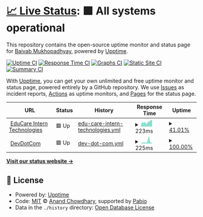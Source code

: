 # [📈 Live Status](https://itsbaivab.github.io/uptime-monitor): <!--live status--> **🟩 All systems operational**

This repository contains the open-source uptime monitor and status page for [Baivab Mukhopadhyay](https://itsbaivab.github.io/uptime-monitor), powered by [Upptime](https://github.com/upptime/upptime).

[![Uptime CI](https://github.com/itsbaivab/uptime-monitor/workflows/Uptime%20CI/badge.svg)](https://github.com/itsbaivab/uptime-monitor/actions?query=workflow%3A%22Uptime+CI%22)
[![Response Time CI](https://github.com/itsbaivab/uptime-monitor/workflows/Response%20Time%20CI/badge.svg)](https://github.com/itsbaivab/uptime-monitor/actions?query=workflow%3A%22Response+Time+CI%22)
[![Graphs CI](https://github.com/itsbaivab/uptime-monitor/workflows/Graphs%20CI/badge.svg)](https://github.com/itsbaivab/uptime-monitor/actions?query=workflow%3A%22Graphs+CI%22)
[![Static Site CI](https://github.com/itsbaivab/uptime-monitor/workflows/Static%20Site%20CI/badge.svg)](https://github.com/itsbaivab/uptime-monitor/actions?query=workflow%3A%22Static+Site+CI%22)
[![Summary CI](https://github.com/itsbaivab/uptime-monitor/workflows/Summary%20CI/badge.svg)](https://github.com/itsbaivab/uptime-monitor/actions?query=workflow%3A%22Summary+CI%22)

With [Upptime](https://upptime.js.org), you can get your own unlimited and free uptime monitor and status page, powered entirely by a GitHub repository. We use [Issues](https://github.com/itsbaivab/uptime-monitor/issues) as incident reports, [Actions](https://github.com/itsbaivab/uptime-monitor/actions) as uptime monitors, and [Pages](https://itsbaivab.github.io/uptime-monitor) for the status page.

<!--start: status pages-->
<!-- This summary is generated by Upptime (https://github.com/upptime/upptime) -->
<!-- Do not edit this manually, your changes will be overwritten -->
<!-- prettier-ignore -->
| URL | Status | History | Response Time | Uptime |
| --- | ------ | ------- | ------------- | ------ |
| <img alt="" src="https://icons.duckduckgo.com/ip3/educareintertechnology-h9agd4e7gcbka8aa.centralus-01.azurewebsites.net.ico" height="13"> [EduCare Intern Technologies](https://educareintertechnology-h9agd4e7gcbka8aa.centralus-01.azurewebsites.net) | 🟩 Up | [edu-care-intern-technologies.yml](https://github.com/itsBaivab/uptime-monitor/commits/HEAD/history/edu-care-intern-technologies.yml) | <details><summary><img alt="Response time graph" src="./graphs/edu-care-intern-technologies/response-time-week.png" height="20"> 223ms</summary><br><a href="https://itsBaivab.github.io/uptime-monitor/history/edu-care-intern-technologies"><img alt="Response time 632" src="https://img.shields.io/endpoint?url=https%3A%2F%2Fraw.githubusercontent.com%2FitsBaivab%2Fuptime-monitor%2FHEAD%2Fapi%2Fedu-care-intern-technologies%2Fresponse-time.json"></a><br><a href="https://itsBaivab.github.io/uptime-monitor/history/edu-care-intern-technologies"><img alt="24-hour response time 287" src="https://img.shields.io/endpoint?url=https%3A%2F%2Fraw.githubusercontent.com%2FitsBaivab%2Fuptime-monitor%2FHEAD%2Fapi%2Fedu-care-intern-technologies%2Fresponse-time-day.json"></a><br><a href="https://itsBaivab.github.io/uptime-monitor/history/edu-care-intern-technologies"><img alt="7-day response time 223" src="https://img.shields.io/endpoint?url=https%3A%2F%2Fraw.githubusercontent.com%2FitsBaivab%2Fuptime-monitor%2FHEAD%2Fapi%2Fedu-care-intern-technologies%2Fresponse-time-week.json"></a><br><a href="https://itsBaivab.github.io/uptime-monitor/history/edu-care-intern-technologies"><img alt="30-day response time 210" src="https://img.shields.io/endpoint?url=https%3A%2F%2Fraw.githubusercontent.com%2FitsBaivab%2Fuptime-monitor%2FHEAD%2Fapi%2Fedu-care-intern-technologies%2Fresponse-time-month.json"></a><br><a href="https://itsBaivab.github.io/uptime-monitor/history/edu-care-intern-technologies"><img alt="1-year response time 632" src="https://img.shields.io/endpoint?url=https%3A%2F%2Fraw.githubusercontent.com%2FitsBaivab%2Fuptime-monitor%2FHEAD%2Fapi%2Fedu-care-intern-technologies%2Fresponse-time-year.json"></a></details> | <details><summary><a href="https://itsBaivab.github.io/uptime-monitor/history/edu-care-intern-technologies">41.01%</a></summary><a href="https://itsBaivab.github.io/uptime-monitor/history/edu-care-intern-technologies"><img alt="All-time uptime 58.43%" src="https://img.shields.io/endpoint?url=https%3A%2F%2Fraw.githubusercontent.com%2FitsBaivab%2Fuptime-monitor%2FHEAD%2Fapi%2Fedu-care-intern-technologies%2Fuptime.json"></a><br><a href="https://itsBaivab.github.io/uptime-monitor/history/edu-care-intern-technologies"><img alt="24-hour uptime 100.00%" src="https://img.shields.io/endpoint?url=https%3A%2F%2Fraw.githubusercontent.com%2FitsBaivab%2Fuptime-monitor%2FHEAD%2Fapi%2Fedu-care-intern-technologies%2Fuptime-day.json"></a><br><a href="https://itsBaivab.github.io/uptime-monitor/history/edu-care-intern-technologies"><img alt="7-day uptime 41.01%" src="https://img.shields.io/endpoint?url=https%3A%2F%2Fraw.githubusercontent.com%2FitsBaivab%2Fuptime-monitor%2FHEAD%2Fapi%2Fedu-care-intern-technologies%2Fuptime-week.json"></a><br><a href="https://itsBaivab.github.io/uptime-monitor/history/edu-care-intern-technologies"><img alt="30-day uptime 28.42%" src="https://img.shields.io/endpoint?url=https%3A%2F%2Fraw.githubusercontent.com%2FitsBaivab%2Fuptime-monitor%2FHEAD%2Fapi%2Fedu-care-intern-technologies%2Fuptime-month.json"></a><br><a href="https://itsBaivab.github.io/uptime-monitor/history/edu-care-intern-technologies"><img alt="1-year uptime 58.43%" src="https://img.shields.io/endpoint?url=https%3A%2F%2Fraw.githubusercontent.com%2FitsBaivab%2Fuptime-monitor%2FHEAD%2Fapi%2Fedu-care-intern-technologies%2Fuptime-year.json"></a></details>
| <img alt="" src="https://icons.duckduckgo.com/ip3/www.devdotcom.in.ico" height="13"> [DevDotCom](https://www.devdotcom.in) | 🟩 Up | [dev-dot-com.yml](https://github.com/itsBaivab/uptime-monitor/commits/HEAD/history/dev-dot-com.yml) | <details><summary><img alt="Response time graph" src="./graphs/dev-dot-com/response-time-week.png" height="20"> 225ms</summary><br><a href="https://itsBaivab.github.io/uptime-monitor/history/dev-dot-com"><img alt="Response time 543" src="https://img.shields.io/endpoint?url=https%3A%2F%2Fraw.githubusercontent.com%2FitsBaivab%2Fuptime-monitor%2FHEAD%2Fapi%2Fdev-dot-com%2Fresponse-time.json"></a><br><a href="https://itsBaivab.github.io/uptime-monitor/history/dev-dot-com"><img alt="24-hour response time 126" src="https://img.shields.io/endpoint?url=https%3A%2F%2Fraw.githubusercontent.com%2FitsBaivab%2Fuptime-monitor%2FHEAD%2Fapi%2Fdev-dot-com%2Fresponse-time-day.json"></a><br><a href="https://itsBaivab.github.io/uptime-monitor/history/dev-dot-com"><img alt="7-day response time 225" src="https://img.shields.io/endpoint?url=https%3A%2F%2Fraw.githubusercontent.com%2FitsBaivab%2Fuptime-monitor%2FHEAD%2Fapi%2Fdev-dot-com%2Fresponse-time-week.json"></a><br><a href="https://itsBaivab.github.io/uptime-monitor/history/dev-dot-com"><img alt="30-day response time 807" src="https://img.shields.io/endpoint?url=https%3A%2F%2Fraw.githubusercontent.com%2FitsBaivab%2Fuptime-monitor%2FHEAD%2Fapi%2Fdev-dot-com%2Fresponse-time-month.json"></a><br><a href="https://itsBaivab.github.io/uptime-monitor/history/dev-dot-com"><img alt="1-year response time 543" src="https://img.shields.io/endpoint?url=https%3A%2F%2Fraw.githubusercontent.com%2FitsBaivab%2Fuptime-monitor%2FHEAD%2Fapi%2Fdev-dot-com%2Fresponse-time-year.json"></a></details> | <details><summary><a href="https://itsBaivab.github.io/uptime-monitor/history/dev-dot-com">100.00%</a></summary><a href="https://itsBaivab.github.io/uptime-monitor/history/dev-dot-com"><img alt="All-time uptime 99.91%" src="https://img.shields.io/endpoint?url=https%3A%2F%2Fraw.githubusercontent.com%2FitsBaivab%2Fuptime-monitor%2FHEAD%2Fapi%2Fdev-dot-com%2Fuptime.json"></a><br><a href="https://itsBaivab.github.io/uptime-monitor/history/dev-dot-com"><img alt="24-hour uptime 100.00%" src="https://img.shields.io/endpoint?url=https%3A%2F%2Fraw.githubusercontent.com%2FitsBaivab%2Fuptime-monitor%2FHEAD%2Fapi%2Fdev-dot-com%2Fuptime-day.json"></a><br><a href="https://itsBaivab.github.io/uptime-monitor/history/dev-dot-com"><img alt="7-day uptime 100.00%" src="https://img.shields.io/endpoint?url=https%3A%2F%2Fraw.githubusercontent.com%2FitsBaivab%2Fuptime-monitor%2FHEAD%2Fapi%2Fdev-dot-com%2Fuptime-week.json"></a><br><a href="https://itsBaivab.github.io/uptime-monitor/history/dev-dot-com"><img alt="30-day uptime 99.84%" src="https://img.shields.io/endpoint?url=https%3A%2F%2Fraw.githubusercontent.com%2FitsBaivab%2Fuptime-monitor%2FHEAD%2Fapi%2Fdev-dot-com%2Fuptime-month.json"></a><br><a href="https://itsBaivab.github.io/uptime-monitor/history/dev-dot-com"><img alt="1-year uptime 99.91%" src="https://img.shields.io/endpoint?url=https%3A%2F%2Fraw.githubusercontent.com%2FitsBaivab%2Fuptime-monitor%2FHEAD%2Fapi%2Fdev-dot-com%2Fuptime-year.json"></a></details>

<!--end: status pages-->

[**Visit our status website →**](https://itsbaivab.github.io/uptime-monitor)

## 📄 License

- Powered by: [Upptime](https://github.com/upptime/upptime)
- Code: [MIT](./LICENSE) © [Anand Chowdhary](https://anandchowdhary.com), supported by [Pabio](https://pabio.com)
- Data in the `./history` directory: [Open Database License](https://opendatacommons.org/licenses/odbl/1-0/)
